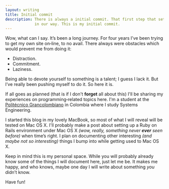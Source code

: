 ```yaml
---
layout: writing
title: Initial commit
description: There is always a initial commit. That first step that sets us up
             in our way. This is my initial commit.
---
```

Wow, what can I say. It’s been a long journey. For four years I’ve been trying
to get my own site on‐line, to no avail. There always were obstacles which would
prevent me from doing it:

* Distraction.
* Commitment.
* Laziness.

Being able to devote yourself to something is a talent; I guess I lack it. But
I’ve really been pushing myself to do it. So here it is.

If all goes as planned (that is if I don't **forget** all about this) I'll be
sharing my experiences on programming‐related topics here. I'm a student at the
[Politécnico Grancolombiano][poli] in Colombia where I study Systems Engineering.

I started this blog in my lovely MacBook, so most of what I will reveal will be
tested on Mac OS X. I'll probably make a post about setting up a Ruby on Rails
environment under Mac OS X *(wow, really, something never __ever__ seen before)*
when time’s right. I plan on documenting other interesting *(and maybe not so
interesting)* things I bump into while getting used to Mac OS X.

Keep in mind this is my personal space. While you will probably already know some
of the things I will document here, just let me be. It makes me happy, and who
knows, maybe one day I will write about something *you* didn’t know.

Have fun!

[poli]: http://www.poli.edu.co/